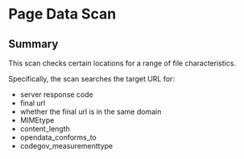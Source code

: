 # Page Data Scan

## Summary

This scan checks certain locations for a range of file characteristics.  

Specifically, the scan searches the target URL for: 

* server response code
* final url
* whether the final url is in the same domain
* MIMEtype
* content_length
* opendata_conforms_to
* codegov_measurementtype

